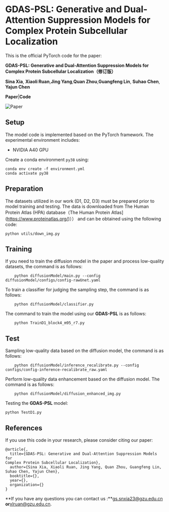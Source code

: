 # GDAS-PSL: Generative and Dual-Attention Suppression Models for Complex Protein Subcellular Localization



This is the official PyTorch code for the paper:

**GDAS-PSL: Generative and Dual-Attention Suppression Models for Complex Protein Subcellular Localization（修订版）**

**Sina Xia**, **Xiaoli Ruan**,**Jing Yang**,**Quan Zhou**,**Guangfeng Lin**, **Suhao Chen**, **Yajun Chen**

**Paper**|**Code**

![Paper](D:\mystudy\日常工作\科研\论文\我的论文\使用扩散模型做质量增强解决质量不一致\原版\图\方法的图.jpg)

## Setup



The model code is implemented based on the PyTorch framework. The experimental environment includes:

- NVIDIA A40 GPU

Create a conda environment `py38` using:

```
conda env create -f environment.yml
conda activate py38
```



## Preparation



The datasets utilized in our work (D1, D2, D3) must be prepared prior to model training and testing. The data is downloaded from The Human Protein Atlas (HPA) database（The Human Protein Atlas](https://www.proteinatlas.org/)）） and can be obtained using the following code:

```
python utils/down_img.py
```



## Training



If you need to train the diffusion model in the paper and process low-quality datasets, the command is as follows:

```
    python diffusionModel/main.py --config diffusionModel/configs/config-rawUnet.yaml
```



To train a classifier for judging the sampling step, the command is as follows:

```
	python diffusionModel/classifier.py
```



The command to train the model using our **GDAS-PSL** is as follows:

```
    python TrainD1_block4_m95_r7.py
```



## Test



Sampling low-quality data based on the diffusion model, the command is as follows:

```
	python diffusionModel/inference_recalibrate.py --config configs/config-inference-recalibrate_raw.yaml
```



Perform low-quality data enhancement based on the diffusion model. The command is as follows:

```
	python diffusionModel/diffusion_enhanced_img.py
```





Testing the **GDAS-PSL** model:

```
python TestD1.py
```



## References



If you use this code in your research, please consider citing our paper:

```
@article{,
  title={GDAS-PSL: Generative and Dual-Attention Suppression Models for
Complex Protein Subcellular Localization},
  author={Sina Xia, Xiaoli Ruan, Jing Yang, Quan Zhou, Guangfeng Lin, Suhao Chen, Yajun Chen},
  booktitle={},
  year={},
  organization={}
}

```



**If you have any questions you can contact us :**gs.snxia23@gzu.edu.cn **or**xlruan@gzu.edu.cn.
